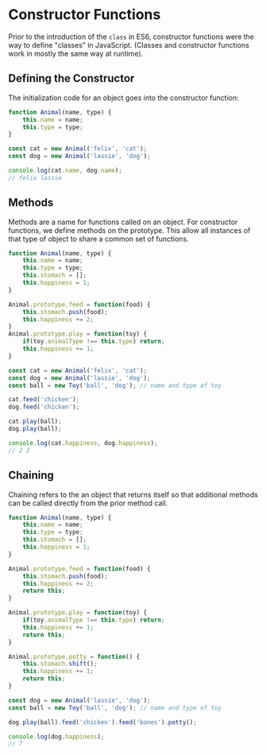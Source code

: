 Constructor Functions
===

Prior to the introduction of the `class` in ES6, constructor functions
were the way to define "classes" in JavaScript. (Classes and constructor
functions work in mostly the same way at runtime).

## Defining the Constructor

The initialization code for an object goes into the constructor function:

```js
function Animal(name, type) {
    this.name = name;
    this.type = type;
}

const cat = new Animal('felix', 'cat');
const dog = new Animal('lassie', 'dog');

console.log(cat.name, dog.name);
// felix lassie
```

## Methods

Methods are a name for functions called on an object. For constructor
functions, we define methods on the prototype. This allow all instances
of that type of object to share a common set of functions.

```js
function Animal(name, type) {
    this.name = name;
    this.type = type;
    this.stomach = [];
    this.happiness = 1;
}

Animal.prototype.feed = function(food) {
    this.stomach.push(food);
    this.happiness += 2;
}
Animal.prototype.play = function(toy) {
    if(toy.animalType !== this.type) return;
    this.happiness += 1;
} 

const cat = new Animal('felix', 'cat');
const dog = new Animal('lassie', 'dog');
const ball = new Toy('ball', 'dog'); // name and type of toy

cat.feed('chicken');
dog.feed('chicken');

cat.play(ball);
dog.play(ball);

console.log(cat.happiness, dog.happiness);
// 2 3
```

## Chaining

Chaining refers to the an object that returns itself so that additional
methods can be called directly from the prior method call.

```js
function Animal(name, type) {
    this.name = name;
    this.type = type;
    this.stomach = [];
    this.happiness = 1;
}

Animal.prototype.feed = function(food) {
    this.stomach.push(food);
    this.happiness += 2;
    return this;
}

Animal.prototype.play = function(toy) {
    if(toy.animalType !== this.type) return;
    this.happiness += 1;
    return this;
} 

Animal.prototype.potty = function() {
    this.stomach.shift();
    this.happiness += 1;
    return this;
} 

const dog = new Animal('lassie', 'dog');
const ball = new Toy('ball', 'dog'); // name and type of toy

dog.play(ball).feed('chicken').feed('bones').potty();

console.log(dog.happiness);
// 7
```
